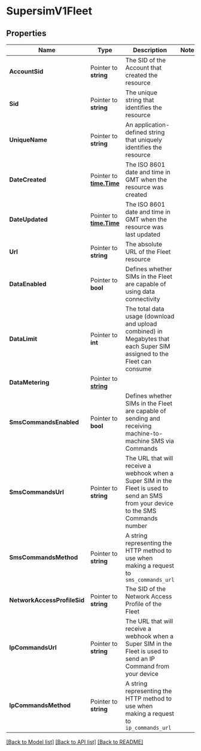 # SupersimV1Fleet

## Properties

Name | Type | Description | Notes
------------ | ------------- | ------------- | -------------
**AccountSid** | Pointer to **string** | The SID of the Account that created the resource |
**Sid** | Pointer to **string** | The unique string that identifies the resource |
**UniqueName** | Pointer to **string** | An application-defined string that uniquely identifies the resource |
**DateCreated** | Pointer to [**time.Time**](time.Time.md) | The ISO 8601 date and time in GMT when the resource was created |
**DateUpdated** | Pointer to [**time.Time**](time.Time.md) | The ISO 8601 date and time in GMT when the resource was last updated |
**Url** | Pointer to **string** | The absolute URL of the Fleet resource |
**DataEnabled** | Pointer to **bool** | Defines whether SIMs in the Fleet are capable of using data connectivity |
**DataLimit** | Pointer to **int** | The total data usage (download and upload combined) in Megabytes that each Super SIM assigned to the Fleet can consume |
**DataMetering** | Pointer to [**string**](FleetEnumDataMetering.md) |  |
**SmsCommandsEnabled** | Pointer to **bool** | Defines whether SIMs in the Fleet are capable of sending and receiving machine-to-machine SMS via Commands |
**SmsCommandsUrl** | Pointer to **string** | The URL that will receive a webhook when a Super SIM in the Fleet is used to send an SMS from your device to the SMS Commands number |
**SmsCommandsMethod** | Pointer to **string** | A string representing the HTTP method to use when making a request to `sms_commands_url` |
**NetworkAccessProfileSid** | Pointer to **string** | The SID of the Network Access Profile of the Fleet |
**IpCommandsUrl** | Pointer to **string** | The URL that will receive a webhook when a Super SIM in the Fleet is used to send an IP Command from your device |
**IpCommandsMethod** | Pointer to **string** | A string representing the HTTP method to use when making a request to `ip_commands_url` |

[[Back to Model list]](../README.md#documentation-for-models) [[Back to API list]](../README.md#documentation-for-api-endpoints) [[Back to README]](../README.md)


